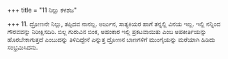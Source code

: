 +++
title = "11 ನಿಲ್ಲು ಕಳಶಜ"

+++
11. ದ್ರೋಣನೇ ನಿಲ್ಲು, ತಪ್ಪಿದವ ನಾನಲ್ಲ. ಅರ್ಜುನ, ಸಾತ್ಯಕಿಯರ ಹಾಗೆ ತನ್ನಲ್ಲಿ ವಿನಯ ಇಲ್ಲ. ಇಲ್ಲಿ ನನ್ನಿಂದ ಗೌರವವನ್ನು ನಿರೀಕ್ಷಿಸದಿರಿ. ಬಿಲ್ಲ ಗುರುವಿನ ಬಿಂಕ, ಅಹಂಕಾರ ಇಲ್ಲಿ ಪ್ರಕಟವಾಯಿತು ಎಂಬ ಅಪಕೀರ್ತಿಯನ್ನು ಹೊರಬೇಕಾಗುತ್ತದೆ ಎಂಬುದನ್ನು  ತಿಳಿದಿದ್ದೇನೆ ಎನ್ನುತ್ತ ದ್ರೋಣನ ಬಾಣಗಳಿಗೆ ಮುಂಗೈಯನ್ನು ಮರೆಯಾಗಿ ಹಿಡಿದು ಸಂಭ್ರಮಿಸಿದನು.